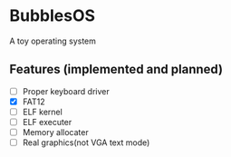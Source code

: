 # BubblesOS
A toy operating system

## Features (implemented and planned)
- [ ] Proper keyboard driver
- [X] FAT12
- [ ] ELF kernel
- [ ] ELF executer
- [ ] Memory allocater
- [ ] Real graphics(not VGA text mode)
